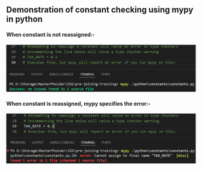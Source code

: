 ## Demonstration of constant checking using mypy in python

#### When constant is not reassigned:- 
![alt text](image.png)

#### When constant is reassigned, mypy specifies the error:- 
![alt text](image-1.png)